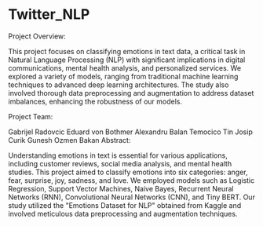 # Twitter_NLP
Project Overview:

This project focuses on classifying emotions in text data, a critical task in Natural Language Processing (NLP) with significant implications in digital communications, mental health analysis, and personalized services. We explored a variety of models, ranging from traditional machine learning techniques to advanced deep learning architectures. The study also involved thorough data preprocessing and augmentation to address dataset imbalances, enhancing the robustness of our models.

Project Team:

Gabrijel Radovcic
Eduard von Bothmer
Alexandru Balan Temocico
Tin Josip Curik
Gunesh Ozmen Bakan
Abstract:

Understanding emotions in text is essential for various applications, including customer reviews, social media analysis, and mental health studies. This project aimed to classify emotions into six categories: anger, fear, surprise, joy, sadness, and love. We employed models such as Logistic Regression, Support Vector Machines, Naive Bayes, Recurrent Neural Networks (RNN), Convolutional Neural Networks (CNN), and Tiny BERT. Our study utilized the "Emotions Dataset for NLP" obtained from Kaggle and involved meticulous data preprocessing and augmentation techniques.
